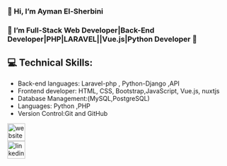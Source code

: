 ### 👋  Hi, I’m Ayman El-Sherbini 
### 🌱 I’m Full-Stack Web Developer|Back-End Developer|PHP|LARAVEL||Vue.js|Python Developer 🌱
## 💻 Technical Skills:
 * Back-end languages: Laravel-php , Python-Django  ,API 
 * Frontend developer: HTML, CSS, Bootstrap,JavaScript, Vue.js, nuxtjs 
 * Database Management:(MySQL,PostgreSQL)
 * Languages: Python ,PHP
 * Version Control:Git and GitHub
   
 
[<img src='https://cdn.jsdelivr.net/npm/simple-icons@3.0.1/icons/icloud.svg' alt='website' height='40'>](www.sologreen.net)  
[<img src='https://cdn.jsdelivr.net/npm/simple-icons@3.0.1/icons/linkedin.svg' alt='linkedin' height='40'>](https://www.linkedin.com/in/ayman-el-sherbini/)  


